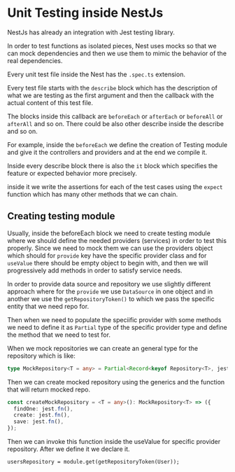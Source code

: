 # Unit Testing inside NestJs

NestJs has already an integration with Jest testing library.

In order to test functions as isolated pieces, Nest uses mocks so that we can mock dependencies and then we use them to mimic the behavior of the real dependencies.

Every unit test file inside the Nest has the `.spec.ts` extension.

Every test file starts with the `describe` block which has the description of what we are testing as the first argument and then the callback with the actual content of this test file.

The blocks inside this callback are `beforeEach` or `afterEach` or `beforeAll` or `afterAll` and so on.
There could be also other describe inside the describe and so on.

For example, inside the `beforeEach` we define the creation of Testing module and give it the controllers and providers and at the end we compile it.

Inside every describe block there is also the `it` block which specifies the feature or expected behavior more precisely.

inside it we write the assertions for each of the test cases using the `expect` function which has many other methods that we can chain.

## Creating testing module

Usually, inside the beforeEach block we need to create testing module where we should define the needed providers (services) in order to test this properly. Since we need to mock them we can use the providers object which should for `provide` key have the specific provider class and for `useValue` there should be empty object to begin with, and then we will progressively add methods in order to satisfy service needs.

In order to provide data source and repository we use slightly different approach where for the `provide` we use `DataSource` in one object and in another we use the `getRepositoryToken()` to which we pass the specific entity that we need repo for.

Then when we need to populate the speciific provider with some methods we need to define it as `Partial` type of the specific provider type and define the method that we need to test for.

When we mock repositories we can create an general type for the repository which is like:

```typescript
type MockRepository<T = any> = Partial<Record<keyof Repository<T>, jest.Mock>>;
```

Then we can create mocked repository using the generics and the function that will return mocked repo.

```typescript
const createMockRepository = <T = any>(): MockRepository<T> => ({
  findOne: jest.fn(),
  create: jest.fn(),
  save: jest.fn(),
});
```

Then we can invoke this function inside the useValue for specific provider repository. After we define it we declare it.

`usersRepository = module.get(getRepositoryToken(User));`
